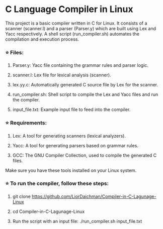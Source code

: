 # C Language Compiler in Linux

This project is a basic compiler written in C for Linux. It consists of a scanner (scanner.l) and a parser (Parser.y) which are built using Lex and Yacc respectively. A shell script (run_compiler.sh) automates the compilation and execution process.

### ⭐ Files:

1. Parser.y: Yacc file containing the grammar rules and parser logic.

2. scanner.l: Lex file for lexical analysis (scanner).

3. lex.yy.c: Automatically generated C source file by Lex for the scanner.

4. run_compiler.sh: Shell script to compile the Lex and Yacc files and run the compiler.

5. input_file.txt: Example input file to feed into the compiler.

### ⭐ Requirements:

1. Lex: A tool for generating scanners (lexical analyzers).

2. Yacc: A tool for generating parsers based on grammar rules.

3. GCC: The GNU Compiler Collection, used to compile the generated C files.

Make sure you have these tools installed on your Linux system.

### ⭐ To run the compiler, follow these steps:

1. git clone https://github.com/LiorDaichman/Compiler-in-C-Lagunage-Linux

2. cd Compiler-in-C-Lagunage-Linux

3. Run the script with an input file: ./run_compiler.sh input_file.txt
